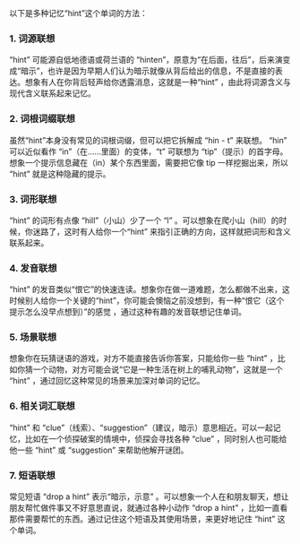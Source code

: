 以下是多种记忆“hint”这个单词的方法：
### 1. 词源联想
“hint” 可能源自低地德语或荷兰语的 “hinten”，原意为“在后面，往后”，后来演变成“暗示”，也许是因为早期人们认为暗示就像从背后给出的信息，不是直接的表达。想象有人在你背后轻声给你透露消息，这就是一种“hint” ，由此将词源含义与现代含义联系起来记忆。
### 2. 词根词缀联想 
虽然“hint”本身没有常见的词根词缀，但可以把它拆解成 “hin - t” 来联想。 “hin” 可以近似看作 “in”（在……里面）的变体，“t” 可联想为 “tip”（提示）的首字母。想象一个提示信息藏在（in）某个东西里面，需要把它像 tip 一样挖掘出来，所以 “hint” 就是这种隐藏的提示。 
### 3. 词形联想 
“hint” 的词形有点像 “hill”（小山）少了一个 “l” 。可以想象在爬小山（hill）的时候，你迷路了，这时有人给你一个“hint” 来指引正确的方向，这样就把词形和含义联系起来。 
### 4. 发音联想 
“hint” 的发音类似“恨它”的快速连读。想象你在做一道难题，怎么都做不出来，这时候别人给你一个关键的“hint”，你可能会懊恼之前没想到，有一种“恨它（这个提示怎么没早点想到）”的感觉 ，通过这种有趣的发音联想记住单词。 
### 5. 场景联想 
想象你在玩猜谜语的游戏，对方不能直接告诉你答案，只能给你一些 “hint” ，比如你猜一个动物，对方可能会说“它是一种生活在树上的哺乳动物”，这就是一个 “hint” ，通过回忆这种常见的场景来加深对单词的记忆。 
### 6. 相关词汇联想 
“hint” 和 “clue”（线索）、“suggestion”（建议，暗示）意思相近。可以一起记忆，比如在一个侦探破案的情境中，侦探会寻找各种 “clue” ，同时别人也可能给他一些 “hint” 或 “suggestion” 来帮助他解开谜团。 
### 7. 短语联想 
常见短语 “drop a hint” 表示“暗示，示意” 。可以想象一个人在和朋友聊天，想让朋友帮忙做件事又不好意思直说，就通过各种小动作 “drop a hint” ，比如一直看那件需要帮忙的东西。通过记住这个短语及其使用场景，来更好地记住 “hint” 这个单词。 